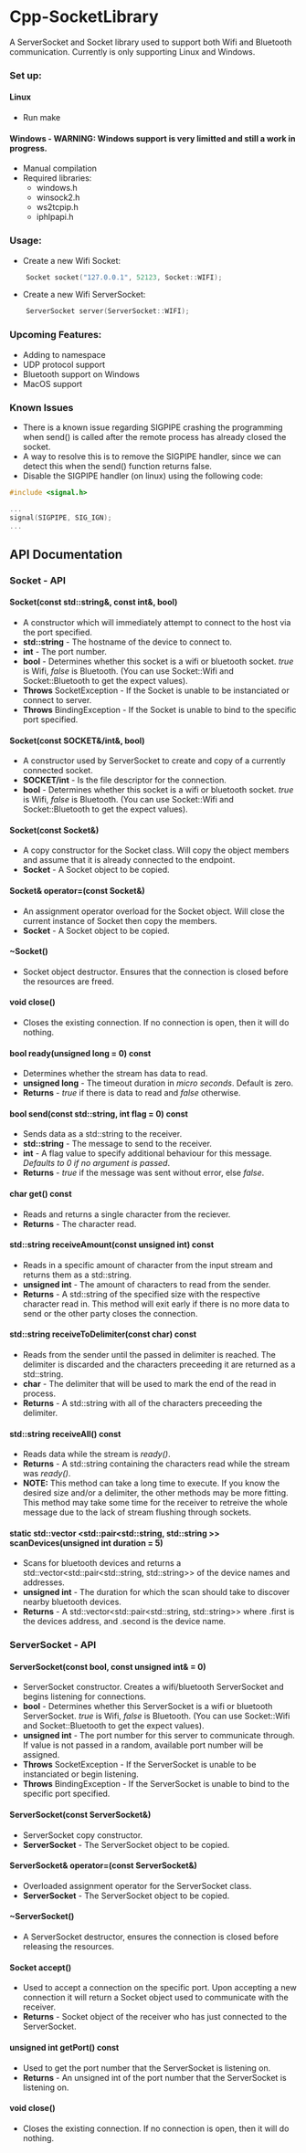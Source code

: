 # Cpp-SocketLibrary

A ServerSocket and Socket library used to support both Wifi and Bluetooth communication. Currently is only supporting Linux and Windows.

### Set up:

#### Linux
- Run make

#### Windows - WARNING: Windows support is very limitted and still a work in progress.
- Manual compilation
- Required libraries:
	- windows.h
	- winsock2.h
	- ws2tcpip.h
	- iphlpapi.h

### Usage:
- Create a new Wifi Socket:

```cpp
	Socket socket("127.0.0.1", 52123, Socket::WIFI);
```

- Create a new Wifi ServerSocket:

```cpp
	ServerSocket server(ServerSocket::WIFI);
```

### Upcoming Features:
- Adding to namespace
- UDP protocol support
- Bluetooth support on Windows
- MacOS support


### Known Issues
- There is a known issue regarding SIGPIPE crashing the programming when send() is called after the remote process has already closed the socket.
- A way to resolve this is to remove the SIGPIPE handler, since we can detect this when the send() function returns false.
- Disable the SIGPIPE handler (on linux) using the following code:
```cpp
#include <signal.h>

...
signal(SIGPIPE, SIG_IGN);
...

```

## API Documentation

### Socket - API

#### Socket(const std::string&, const int&, bool)
- A constructor which will immediately attempt to connect to the host via the port specified.
- **std::string** - The hostname of the device to connect to.
- **int** - The port number.
- **bool** - Determines whether this socket is a wifi or bluetooth socket. *true* is Wifi, *false* is Bluetooth. (You can use Socket::Wifi and Socket::Bluetooth to get the expect values).
- **Throws** SocketException - If the Socket is unable to be instanciated or connect to server.
- **Throws** BindingException - If the Socket is unable to bind to the specific port specified.


#### Socket(const SOCKET&/int&, bool)
- A constructor used by ServerSocket to create and copy of a currently connected socket.
- **SOCKET/int** - Is the file descriptor for the connection.
- **bool** - Determines whether this socket is a wifi or bluetooth socket. *true* is Wifi, *false* is Bluetooth. (You can use Socket::Wifi and Socket::Bluetooth to get the expect values).


#### Socket(const Socket&)
- A copy constructor for the Socket class. Will copy the object members and assume that it is already connected to the endpoint.
- **Socket** - A Socket object to be copied.


#### Socket& operator=(const Socket&)
- An assignment operator overload for the Socket object. Will close the current instance of Socket then copy the members.
- **Socket** - A Socket object to be copied.


#### ~Socket()
- Socket object destructor. Ensures that the connection is closed before the resources are freed.


#### void close()
- Closes the existing connection. If no connection is open, then it will do nothing.


#### bool ready(unsigned long = 0) const
- Determines whether the stream has data to read.
- **unsigned long** - The timeout duration in *micro seconds*. Default is zero.
- **Returns** - *true* if there is data to read and *false* otherwise.


#### bool send(const std::string, int flag = 0) const
- Sends data as a std::string to the receiver.
- **std::string** - The message to send to the receiver.
- **int** - A flag value to specify additional behaviour for this message. *Defaults to 0 if no argument is passed*.
- **Returns** - *true* if the message was sent without error, else *false*.


#### char get() const
- Reads and returns a single character from the reciever.
- **Returns** - The character read.


#### std::string receiveAmount(const unsigned int) const
- Reads in a specific amount of character from the input stream and returns them as a std::string.
- **unsigned int** - The amount of characters to read from the sender.
- **Returns** - A std::string of the specified size with the respective character read in. This method will exit early if there is no more data to send or the other party closes the connection.


#### std::string receiveToDelimiter(const char) const
- Reads from the sender until the passed in delimiter is reached. The delimiter is discarded and the characters preceeding it are returned as a std::string.
- **char** - The delimiter that will be used to mark the end of the read in process.
- **Returns** - A std::string with all of the characters preceeding the delimiter.


#### std::string receiveAll() const
- Reads data while the stream is *ready()*.
- **Returns** - A std::string containing the characters read while the stream was *ready()*.
- **NOTE:** This method can take a long time to execute. If you know the desired size and/or a delimiter, the other methods may be more fitting. This method may take some time for the receiver to retreive the whole message due to the lack of stream flushing through sockets.


#### static std::vector &lt;std::pair&lt;std::string, std::string >> scanDevices(unsigned int duration = 5)
- Scans for bluetooth devices and returns a std::vector&lt;std::pair&lt;std::string, std::string>> of the device names and addresses.
- **unsigned int** - The duration for which the scan should take to discover nearby bluetooth devices.
- **Returns** - A std::vector&lt;std::pair&lt;std::string, std::string>> where .first is the devices address, and .second is the device name.


### ServerSocket - API

#### ServerSocket(const bool, const unsigned int& = 0)
- ServerSocket constructor. Creates a wifi/bluetooth ServerSocket and begins listening for connections.
- **bool** - Determines whether this ServerSocket is a wifi or bluetooth ServerSocket. *true* is Wifi, *false* is Bluetooth. (You can use Socket::Wifi and Socket::Bluetooth to get the expect values).
- **unsigned int** - The port number for this server to communicate through. If value is not passed in a random, available port number will be assigned.
- **Throws** SocketException - If the ServerSocket is unable to be instanciated or begin listening.
- **Throws** BindingException - If the ServerSocket is unable to bind to the specific port specified.


#### ServerSocket(const ServerSocket&)
- ServerSocket copy constructor.
- **ServerSocket** - The ServerSocket object to be copied.


#### ServerSocket& operator=(const ServerSocket&)
- Overloaded assignment operator for the ServerSocket class.
- **ServerSocket** - The ServerSocket object to be copied.


#### ~ServerSocket()
- A ServerSocket destructor, ensures the connection is closed before releasing the resources.


#### Socket accept()
- Used to accept a connection on the specific port. Upon accepting a new connection it will return a Socket object used to communicate with the receiver.
- **Returns** - Socket object of the receiver who has just connected to the ServerSocket.


#### unsigned int getPort() const
- Used to get the port number that the ServerSocket is listening on.
- **Returns** - An unsigned int of the port number that the ServerSocket is listening on.


#### void close()
- Closes the existing connection. If no connection is open, then it will do nothing.
